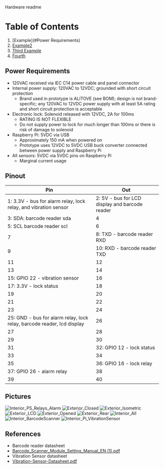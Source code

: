 Hardware readme

# Table of Contents
1. [Example](#Power Requirements)
2. [Example2](#Pinout)
3. [Third Example](#Pictures)
4. [Fourth](#References)


## Power Requirements
* 120VAC received via IEC C14 power cable and panel connector
* Internal power supply: 120VAC to 12VDC; grounded with short circuit protection
  * Brand used in prototype is ALITOVE (see BOM); design is not brand-specific; any 120VAC to 12VDC power supply with at least 5A rating and short circuit protection is acceptable
* Electronic lock: Solenoid released with 12VDC, 2A for 100ms
  * RATING IS NOT FLEXIBLE
  * Do not supply power to lock for much longer than 100ms or there is risk of damage to solenoid
* Raspberry Pi: 5VDC via USB
  * Approximately 150 mA when powered on
  * Prototype uses 12VDC to 5VDC USB buck converter connected between power supply and Raspberry Pi
* All sensors: 5VDC via 5VDC pins on Raspberry Pi
  * Marginal current usage

## Pinout
| Pin | Out |
| ----------- | ----------- |
| 1: 3.3V - bus for alarm relay, lock relay, and vibration sensor | 2: 5V - bus for LCD display and barcode reader |
| 3: SDA: barcode reader sda | 4 |
| 5: SCL barcode reader scl | 6 |
| 7 | 8: TXD - barcode reader RXD |
| 9 | 10: RXD - barcode reader TXD |
| 11 | 12 |
| 13 | 14 |
| 15: GPIO 22 - vibration sensor | 16 |
| 17: 3.3V - lock status | 18 |
| 19 | 20 |
| 21 | 22 |
| 23 | 24 |
| 25: GND - bus for alarm relay, lock relay, barcode reader, lcd display | 26 |
| 27 | 28 |
| 29 | 30 |
| 31 | 32: GPIO 12 - lock status |
| 33 | 34 |
| 35 | 36: GPIO 16 - lock relay |
| 37: GPIO 26 - alarm relay | 38 |
| 39 | 40 |

## Pictures
![Interior_PS_Relays_Alarm](https://user-images.githubusercontent.com/55323049/165992801-0ddc3590-58cc-4638-adbb-0a6542c97eca.jpg)
![Exterior_Closed](https://user-images.githubusercontent.com/55323049/165992804-10c6e22f-94fc-4a91-a960-b56082b78c76.jpg)
![Exterior_Isometric](https://user-images.githubusercontent.com/55323049/165992812-e43013be-3202-46d2-b992-501a15ce5a3d.jpg)
![Exterior_LCD](https://user-images.githubusercontent.com/55323049/165992814-2b693a63-b09b-4d4b-95ff-965a7c1e0428.jpg)
![Exterior_Opened](https://user-images.githubusercontent.com/55323049/165992820-81346d5d-b828-4ed6-9097-79be62867bd2.jpg)
![Exterior_Rear](https://user-images.githubusercontent.com/55323049/165992824-a6d93808-3a16-45f5-8e4c-72549e4daa31.jpg)
![Interior_All](https://user-images.githubusercontent.com/55323049/165992828-42d0e8e3-4ca1-4420-b268-00ada77b429d.jpg)
![Interior_BarcodeScanner](https://user-images.githubusercontent.com/55323049/165992830-25d2035c-bdc9-49e4-9e34-ebc2034aa2f2.jpg)
![Interior_Pi_VibrationSensor](https://user-images.githubusercontent.com/55323049/165992833-39ee6f0b-2928-4a47-8494-9bc0ed91d1fe.jpg)

## References
* Barcode reader datasheet
 * [Barcode_Scanner_Module_Setting_Manual_EN (1).pdf](https://github.com/khoatran2320/Senior-Design/files/8592588/Barcode_Scanner_Module_Setting_Manual_EN.1.pdf)
* Vibration Sensor datasheet
 * [Vibration-Sensor-Datasheet.pdf](https://github.com/khoatran2320/Senior-Design/files/8592589/Vibration-Sensor-Datasheet.pdf)

